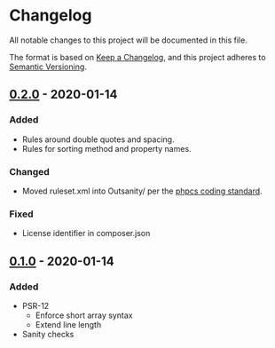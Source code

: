# Changelog
All notable changes to this project will be documented in this file.

The format is based on [Keep a Changelog](https://keepachangelog.com/en/1.0.0/),
and this project adheres to [Semantic Versioning](https://semver.org/spec/v2.0.0.html).

## [0.2.0] - 2020-01-14
### Added
- Rules around double quotes and spacing.
- Rules for sorting method and property names.

### Changed
- Moved ruleset.xml into Outsanity/ per the [phpcs coding standard].

### Fixed
- License identifier in composer.json

## [0.1.0] - 2020-01-14
### Added
- PSR-12
  - Enforce short array syntax
  - Extend line length
- Sanity checks

[Unreleased]: https://github.com/dharple/outsanity-phpcs/compare/0.1.0...master
[0.2.0]: https://github.com/dharple/outsanity-phpcs/compare/0.1.0...0.2.0
[0.1.0]: https://github.com/dharple/outsanity-phpcs/releases/tag/0.1.0

[phpcs coding standard]: https://github.com/squizlabs/PHP_CodeSniffer/wiki/Coding-Standard-Tutorial
